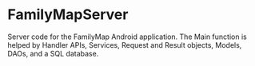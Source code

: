 # FamilyMapServer

Server code for the FamilyMap Android application. The Main function is helped by Handler APIs, Services, Request and Result objects, Models, DAOs, and a SQL database.
